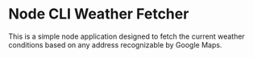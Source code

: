 Node CLI Weather Fetcher
=====

This is a simple node application designed to fetch the current weather conditions based on any address recognizable by Google Maps.